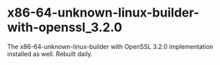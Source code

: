 # x86-64-unknown-linux-builder-with-openssl_3.2.0

The x86-64-unknown-linux-builder with OpenSSL 3.2.0 implementation installed as well. Rebuilt daily.

